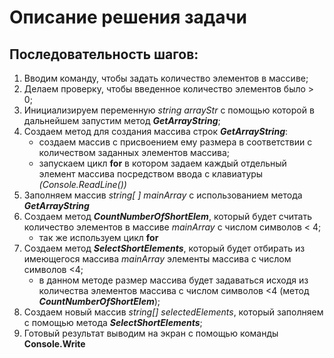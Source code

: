 # Описание решения задачи

## Последовательность шагов:
1. Вводим команду, чтобы задать количество элементов в массиве;
2. Делаем проверку, чтобы введенное количество элементов было > 0;
3. Инициализируем переменную _string arrayStr_ с помощью которой в дальнейшем запустим метод _**GetArrayString**_;
4. Создаем метод для создания массива строк _**GetArrayString**_:
    * создаем массив с присвоением ему размера в соответствии с количеством заданных элементов массива;
    * запускаем цикл **for** в котором задаем каждый отдельный элемент массива посредством ввода с клавиатуры _(Console.ReadLine())_
5. Заполняем массив _string[ ] mainArray_ с использованием метода _**GetArrayString**_
6. Создаем метод _**CountNumberOfShortElem**_, который будет считать количество элементов в массиве _mainArray_ с числом символов < 4;
    * так же используем цикл **for**
7. Создаем метод _**SelectShortElements**_, который будет отбирать из имеющегося массива _mainArray_ элементы массива с числом символов <4;
    * в данном методе размер массива будет задаваться исходя из количества элементов массива с числом символов <4 (метод _**CountNumberOfShortElem**_);
8. Создаем новый массив _string[] selectedElements_, который заполняем с помощью метода _**SelectShortElements**_;
9. Готовый результат выводим на экран с помощью команды **Console.Write**
